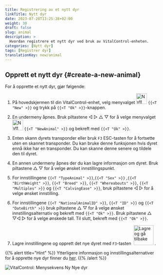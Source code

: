 ```yaml
---
title: Registrering av et nytt dyr
linkTitle: Nytt dyr
date: 2023-07-28T13:25:28+02:00
weight: 30
draft: false
slug: animal
description: >
  Hvordan registrere et nytt dyr ved bruk av VitalControl-enheten.
categories: [Nytt dyr]
tags: [Registrer dyr]
translationKey: new/animal
---
```

## Opprett et nytt dyr {#create-a-new-animal}

For å opprette et nytt dyr, gjør følgende:

1. På hovedskjermen til din VitalControl-enhet, velg menyvalget <img src="/icons/main/new-animal.svg" width="35" align="bottom" alt="Nytt dyr" /> `{{<T "New" >}}` og trykk på `{{<T "Ok" >}}`-knappen.

2. En undermeny åpnes. Bruk piltastene ◁ ▷ △ ▽ for å velge menyvalget <img src="/icons/main/new-animal.svg" width="35" align="bottom" alt="Nytt dyr" /> `{{<T "NewAnimal" >}}` og bekreft med `{{<T "Ok" >}}`.

3. Enten skann dyrets transponder eller bruk `F3` ESC-tasten for å fortsette uten en skannet transponder. Du kan bruke denne funksjonen hvis dyret ennå ikke har en transponder. Du kan skanne denne senere og tildele den til dyret.

4. En annen undermeny åpnes der du kan lagre informasjon om dyret. Bruk piltastene △ ▽ for å velge ønsket innstillingspunkt.

5. For innstillingene `{{<T "TypeAnimal" >}}`,`{{<T "Sex" >}}` ,`{{<T "BirthWeight" >}}`, `{{<T "Breed" >}}`, `{{<T "Whereabouts" >}}`, `{{<T "Multiples" >}}` og `{{<T "CalvingEase" >}}`, bruk piltastene ◁ ▷ for å velge ønsket innstilling.

6. For innstillingene `{{<T "NationalAnimalID" >}}`, `{{<T "ID" >}}` og `{{<T "DateBirth" >}}` bruk piltastene △ ▽ for å velge ønsket innstillingsalternativ og bekreft med `{{<T "Ok" >}}`. Bruk piltastene △ ▽◁ ▷ for å velge ønskede tall. Til slutt, bekreft med `{{<T "Ok" >}}`.

7. Lagre innstillingene og opprett det nye dyret med `F3`-tasten &nbsp;<img src="/icons/footer/save_exit.svg" width="65" align="bottom" alt="Lagre og gå tilbake" />&nbsp;.

{{% alert title="Hint" %}}
Ytterligere informasjon og innstillingsalternativer for å opprette nye dyr finner du [her](../../settings/animal-registration/).
{{% /alert %}}


   ![VitalControl: Menysekvens Ny Nye dyr](../images/new.png "Opprett et nytt dyr")
